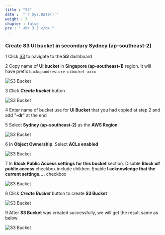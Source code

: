 ```yaml
---
title : "S3"
date :  "`r Sys.Date()`" 
weight : 3 
chapter : false
pre : " <b> 3.3 </b> "
---
```


  ### Create S3 UI bucket in secondary **Sydney (ap-southeast-2)**

 1 Click [S3](https://s3.console.aws.amazon.com/s3/buckets) to navigate to the **S3** dashboard

 2 Copy name of **UI bucket** in **Singapore (ap-southeast-1)** region. It will have prefix ```backupandrestore-uibucket-xxxx```

 ![S3 Bucket](/images/3.backupresources/10_S3Bucket.png?width=90pc)

 3 Click ***Create bucket*** button

 ![S3 Bucket](/images/3.backupresources/11_S3BucketCreating.png?width=90pc)

 4 Enter name of bucket use for **UI Bucket** that you had copied at step 2 and add "**-dr**" at the end

 5 Select **Sydney (ap-southeast-2)** as the **AWS Region**

  ![S3 Bucket](/images/3.backupresources/12_S3BucketCreating_1.png?width=90pc)

 6 In **Object Ownership**. Select **ACLs enabled**
 
  ![S3 Bucket](/images/3.backupresources/13_S3BucketCreating_2.png?width=90pc)

 7 In **Block Public Access settings for this bucket**  section. Disable **Block *all* public access** checkbox include children.
 Enable **I acknowledge that the current settings….** checkbox

  ![S3 Bucket](/images/3.backupresources/14_S3BucketCreating_3.png?width=90pc)

 8 Click ***Create Bucket***  button to create **S3 Bucket**

  ![S3 Bucket](/images/3.backupresources/15_S3BucketCreating_4.png?width=90pc)

 9 After **S3 Bucket** was created successfully, we will get the result same as below

  ![S3 Bucket](/images/3.backupresources/16_S3BucketCreated.png?width=90pc)
